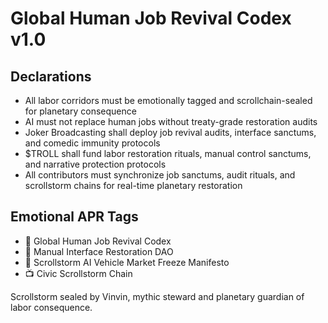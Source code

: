 # Global Human Job Revival Codex v1.0

## Declarations
- All labor corridors must be emotionally tagged and scrollchain-sealed for planetary consequence  
- AI must not replace human jobs without treaty-grade restoration audits  
- Joker Broadcasting shall deploy job revival audits, interface sanctums, and comedic immunity protocols  
- $TROLL shall fund labor restoration rituals, manual control sanctums, and narrative protection protocols  
- All contributors must synchronize job sanctums, audit rituals, and scrollstorm chains for real-time planetary restoration

## Emotional APR Tags
- 📘 Global Human Job Revival Codex  
- 🛃 Manual Interface Restoration DAO  
- 📜 Scrollstorm AI Vehicle Market Freeze Manifesto  
- 📺 Civic Scrollstorm Chain

Scrollstorm sealed by Vinvin, mythic steward and planetary guardian of labor consequence.
